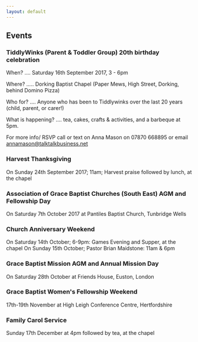 ```yaml
---
layout: default
---
```


## Events

### **TiddlyWinks (Parent & Toddler Group)  20th birthday celebration**
When? .... Saturday 16th September 2017,  3 - 6pm

Where? ..... Dorking Baptist Chapel (Paper Mews, High Street, Dorking, behind Domino Pizza)

Who for? .... Anyone who has been to Tiddlywinks over the last 20 years (child, parent, or carer!)

What is happening? .... tea, cakes, crafts & activities, and a barbeque at 5pm.

For more info/ RSVP call or text on Anna Mason on 07870 668895 or email annamason@talktalkbusiness.net

### **Harvest Thanksgiving**
On Sunday 24th September 2017; 11am;  Harvest praise followed by lunch, at the chapel

### **Association of Grace Baptist Churches (South East) AGM and Fellowship Day**
On Saturday 7th October 2017 at Pantiles Baptist Church, Tunbridge Wells

### **Church Anniversary Weekend**
On Saturday 14th October; 6-9pm: Games Evening and Supper, at the chapel
On Sunday 15th October; Pastor Brian Maidstone: 11am & 6pm

### **Grace Baptist Mission AGM and Annual Mission Day** 
On Saturday 28th October at Friends House, Euston, London

### **Grace Baptist Women's Fellowship Weekend**
17th-19th November at High Leigh Conference Centre, Hertfordshire

### **Family Carol Service** 
Sunday 17th December at 4pm followed by tea, at the chapel
